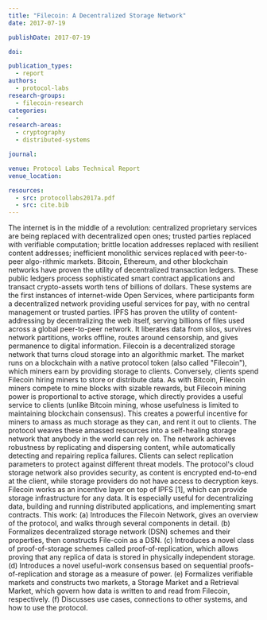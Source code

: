 ```yaml
---
title: "Filecoin: A Decentralized Storage Network"
date: 2017-07-19

publishDate: 2017-07-19

doi:

publication_types:
  - report
authors:
  - protocol-labs
research-groups:
  - filecoin-research
categories:
  - 
research-areas:
  - cryptography
  - distributed-systems

journal:

venue: Protocol Labs Technical Report
venue_location:

resources:
  - src: protocollabs2017a.pdf
  - src: cite.bib
---
```

The internet is in the middle of a revolution: centralized proprietary services are being replaced with decentralized open ones; trusted parties replaced with verifiable computation; brittle location addresses replaced with resilient content addresses; inefficient monolithic services replaced with peer-to-peer algo-rithmic markets. Bitcoin, Ethereum, and other blockchain networks have proven the utility of decentralized transaction ledgers. These public ledgers process sophisticated smart contract applications and transact crypto-assets worth tens of billions of dollars. These systems are the first instances of internet-wide Open Services, where participants form a decentralized network providing useful services for pay, with no central management or trusted parties. IPFS has proven the utility of content-addressing by decentralizing the web itself, serving billions of files used across a global peer-to-peer network. It liberates data from silos, survives network partitions, works offline, routes around censorship, and gives permanence to digital information. Filecoin is a decentralized storage network that turns cloud storage into an algorithmic market. The market runs on a blockchain with a native protocol token (also called "Filecoin"), which miners earn by providing storage to clients. Conversely, clients spend Filecoin hiring miners to store or distribute data. As with Bitcoin, Filecoin miners compete to mine blocks with sizable rewards, but Filecoin mining power is proportional to active storage, which directly provides a useful service to clients (unlike Bitcoin mining, whose usefulness is limited to maintaining blockchain consensus). This creates a powerful incentive for miners to amass as much storage as they can, and rent it out to clients. The protocol weaves these amassed resources into a self-healing storage network that anybody in the world can rely on. The network achieves robustness by replicating and dispersing content, while automatically detecting and repairing replica failures. Clients can select replication parameters to protect against different threat models. The protocol's cloud storage network also provides security, as content is encrypted end-to-end at the client, while storage providers do not have access to decryption keys. Filecoin works as an incentive layer on top of IPFS [1], which can provide storage infrastructure for any data. It is especially useful for decentralizing data, building and running distributed applications, and implementing smart contracts. This work: (a) Introduces the Filecoin Network, gives an overview of the protocol, and walks through several components in detail. (b) Formalizes decentralized storage network (DSN) schemes and their properties, then constructs File-coin as a DSN. (c) Introduces a novel class of proof-of-storage schemes called proof-of-replication, which allows proving that any replica of data is stored in physically independent storage. (d) Introduces a novel useful-work consensus based on sequential proofs-of-replication and storage as a measure of power. (e) Formalizes verifiable markets and constructs two markets, a Storage Market and a Retrieval Market, which govern how data is written to and read from Filecoin, respectively. (f) Discusses use cases, connections to other systems, and how to use the protocol.
